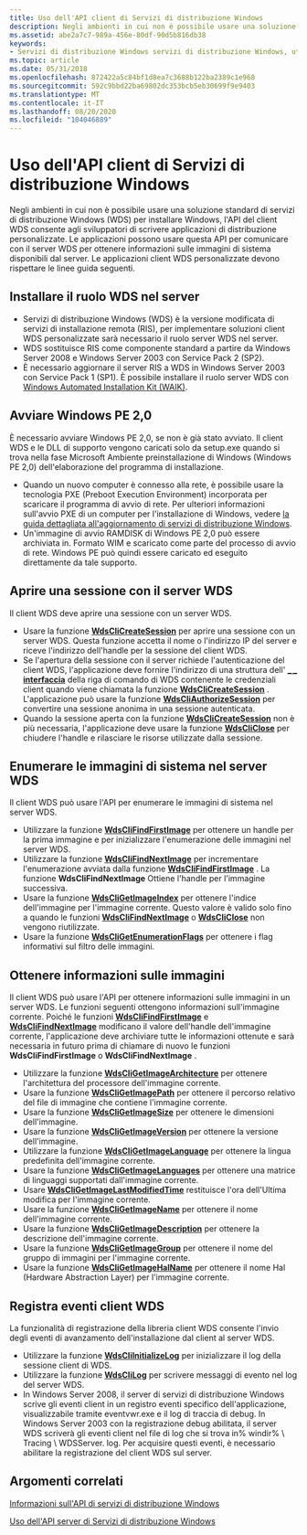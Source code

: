 ```yaml
---
title: Uso dell'API client di Servizi di distribuzione Windows
description: Negli ambienti in cui non è possibile usare una soluzione standard di servizi di distribuzione Windows (WDS) per installare Windows, l'API del client WDS consente agli sviluppatori di scrivere applicazioni di distribuzione personalizzate.
ms.assetid: abe2a7c7-989a-456e-80df-90d5b816db38
keywords:
- Servizi di distribuzione Windows servizi di distribuzione Windows, utilizzo dell'API client
ms.topic: article
ms.date: 05/31/2018
ms.openlocfilehash: 872422a5c84bf1d8ea7c3688b122ba2389c1e968
ms.sourcegitcommit: 592c9bbd22ba69802dc353bcb5eb30699f9e9403
ms.translationtype: MT
ms.contentlocale: it-IT
ms.lasthandoff: 08/20/2020
ms.locfileid: "104046889"
---
```

# <a name="using-the-windows-deployment-services-client-api"></a>Uso dell'API client di Servizi di distribuzione Windows

Negli ambienti in cui non è possibile usare una soluzione standard di servizi di distribuzione Windows (WDS) per installare Windows, l'API del client WDS consente agli sviluppatori di scrivere applicazioni di distribuzione personalizzate. Le applicazioni possono usare questa API per comunicare con il server WDS per ottenere informazioni sulle immagini di sistema disponibili dal server. Le applicazioni client WDS personalizzate devono rispettare le linee guida seguenti.

## <a name="install-the-wds-role-on-the-server"></a>Installare il ruolo WDS nel server

-   Servizi di distribuzione Windows (WDS) è la versione modificata di servizi di installazione remota (RIS), per implementare soluzioni client WDS personalizzate sarà necessario il ruolo server WDS nel server.
-   WDS sostituisce RIS come componente standard a partire da Windows Server 2008 e Windows Server 2003 con Service Pack 2 (SP2).
-   È necessario aggiornare il server RIS a WDS in Windows Server 2003 con Service Pack 1 (SP1). È possibile installare il ruolo server WDS con [Windows Automated Installation Kit (WAIK)](https://www.microsoft.com/download/details.aspx?id=10333).

## <a name="start-windows-pe-20"></a>Avviare Windows PE 2,0

È necessario avviare Windows PE 2,0, se non è già stato avviato. Il client WDS e le DLL di supporto vengono caricati solo da setup.exe quando si trova nella fase Microsoft Ambiente preinstallazione di Windows (Windows PE 2,0) dell'elaborazione del programma di installazione.

-   Quando un nuovo computer è connesso alla rete, è possibile usare la tecnologia PXE (Preboot Execution Environment) incorporata per scaricare il programma di avvio di rete. Per ulteriori informazioni sull'avvio PXE di un computer per l'installazione di Windows, vedere [la guida dettagliata all'aggiornamento di servizi di distribuzione Windows](/previous-versions/windows/it-pro/windows-vista/cc766320(v=ws.10)).
-   Un'immagine di avvio RAMDISK di Windows PE 2,0 può essere archiviata in. Formato WIM e scaricato come parte del processo di avvio di rete. Windows PE può quindi essere caricato ed eseguito direttamente da tale supporto.

## <a name="open-a-session-with-the-wds-server"></a>Aprire una sessione con il server WDS

Il client WDS deve aprire una sessione con un server WDS.

-   Usare la funzione [**WdsCliCreateSession**](/windows/win32/api/WdsClientAPI/nf-wdsclientapi-wdsclicreatesession) per aprire una sessione con un server WDS. Questa funzione accetta il nome o l'indirizzo IP del server e riceve l'indirizzo dell'handle per la sessione del client WDS.
-   Se l'apertura della sessione con il server richiede l'autenticazione del client WDS, l'applicazione deve fornire l'indirizzo di una struttura dell' [**\_ \_ interfaccia**](/windows/win32/api/wdsclientapi/ns-wdsclientapi-wds_cli_cred) della riga di comando di WDS contenente le credenziali client quando viene chiamata la funzione [**WdsCliCreateSession**](/windows/win32/api/WdsClientAPI/nf-wdsclientapi-wdsclicreatesession) . L'applicazione può usare la funzione [**WdsCliAuthorizeSession**](/windows/win32/api/WdsClientAPI/nf-wdsclientapi-wdscliauthorizesession) per convertire una sessione anonima in una sessione autenticata.
-   Quando la sessione aperta con la funzione [**WdsCliCreateSession**](/windows/win32/api/WdsClientAPI/nf-wdsclientapi-wdsclicreatesession) non è più necessaria, l'applicazione deve usare la funzione [**WdsCliClose**](/windows/win32/api/WdsClientAPI/nf-wdsclientapi-wdscliclose) per chiudere l'handle e rilasciare le risorse utilizzate dalla sessione.

## <a name="enumerate-system-images-on-the-wds-server"></a>Enumerare le immagini di sistema nel server WDS

Il client WDS può usare l'API per enumerare le immagini di sistema nel server WDS.

-   Utilizzare la funzione [**WdsCliFindFirstImage**](/windows/win32/api/WdsClientAPI/nf-wdsclientapi-wdsclifindfirstimage) per ottenere un handle per la prima immagine e per inizializzare l'enumerazione delle immagini nel server WDS.
-   Utilizzare la funzione [**WdsCliFindNextImage**](/windows/win32/api/WdsClientAPI/nf-wdsclientapi-wdsclifindnextimage) per incrementare l'enumerazione avviata dalla funzione [**WdsCliFindFirstImage**](/windows/win32/api/WdsClientAPI/nf-wdsclientapi-wdsclifindfirstimage) . La funzione **WdsCliFindNextImage** Ottiene l'handle per l'immagine successiva.
-   Usare la funzione [**WdsCliGetImageIndex**](/windows/win32/api/WdsClientAPI/nf-wdsclientapi-wdscligetimageindex) per ottenere l'indice dell'immagine per l'immagine corrente. Questo valore è valido solo fino a quando le funzioni [**WdsCliFindNextImage**](/windows/win32/api/WdsClientAPI/nf-wdsclientapi-wdsclifindnextimage) o [**WdsCliClose**](/windows/win32/api/WdsClientAPI/nf-wdsclientapi-wdscliclose) non vengono riutilizzate.
-   Usare la funzione [**WdsCliGetEnumerationFlags**](/windows/win32/api/WdsClientAPI/nf-wdsclientapi-wdscligetenumerationflags) per ottenere i flag informativi sul filtro delle immagini.

## <a name="get-information-about-images"></a>Ottenere informazioni sulle immagini

Il client WDS può usare l'API per ottenere informazioni sulle immagini in un server WDS. Le funzioni seguenti ottengono informazioni sull'immagine corrente. Poiché le funzioni [**WdsCliFindFirstImage**](/windows/win32/api/WdsClientAPI/nf-wdsclientapi-wdsclifindfirstimage) e [**WdsCliFindNextImage**](/windows/win32/api/WdsClientAPI/nf-wdsclientapi-wdsclifindnextimage) modificano il valore dell'handle dell'immagine corrente, l'applicazione deve archiviare tutte le informazioni ottenute e sarà necessaria in futuro prima di chiamare di nuovo le funzioni **WdsCliFindFirstImage** o **WdsCliFindNextImage** .

-   Utilizzare la funzione [**WdsCliGetImageArchitecture**](/windows/win32/api/WdsClientAPI/nf-wdsclientapi-wdscligetimagearchitecture) per ottenere l'architettura del processore dell'immagine corrente.
-   Usare la funzione [**WdsCliGetImagePath**](/windows/win32/api/WdsClientAPI/nf-wdsclientapi-wdscligetimagepath) per ottenere il percorso relativo del file di immagine che contiene l'immagine corrente.
-   Usare la funzione [**WdsCliGetImageSize**](/windows/win32/api/WdsClientAPI/nf-wdsclientapi-wdscligetimagesize) per ottenere le dimensioni dell'immagine.
-   Usare la funzione [**WdsCliGetImageVersion**](/windows/win32/api/WdsClientAPI/nf-wdsclientapi-wdscligetimageversion) per ottenere la versione dell'immagine.
-   Utilizzare la funzione [**WdsCliGetImageLanguage**](/windows/win32/api/WdsClientAPI/nf-wdsclientapi-wdscligetimagelanguage) per ottenere la lingua predefinita dell'immagine corrente.
-   Usare la funzione [**WdsCliGetImageLanguages**](/windows/win32/api/WdsClientAPI/nf-wdsclientapi-wdscligetimagelanguages) per ottenere una matrice di linguaggi supportati dall'immagine corrente.
-   Usare [**WdsCliGetImageLastModifiedTime**](/windows/win32/api/WdsClientAPI/nf-wdsclientapi-wdscligetimagelastmodifiedtime) restituisce l'ora dell'Ultima modifica per l'immagine corrente.
-   Usare la funzione [**WdsCliGetImageName**](/windows/win32/api/WdsClientApi/nf-wdsclientapi-wdscligetimagename) per ottenere il nome dell'immagine corrente.
-   Usare la funzione [**WdsCliGetImageDescription**](/windows/win32/api/WdsClientAPI/nf-wdsclientapi-wdscligetimagedescription) per ottenere la descrizione dell'immagine corrente.
-   Usare la funzione [**WdsCliGetImageGroup**](/windows/win32/api/WdsClientAPI/nf-wdsclientapi-wdscligetimagegroup) per ottenere il nome del gruppo di immagini per l'immagine corrente.
-   Usare la funzione [**WdsCliGetImageHalName**](/windows/win32/api/WdsClientAPI/nf-wdsclientapi-wdscligetimagehalname) per ottenere il nome Hal (Hardware Abstraction Layer) per l'immagine corrente.

## <a name="log-wds-client-events"></a>Registra eventi client WDS

La funzionalità di registrazione della libreria client WDS consente l'invio degli eventi di avanzamento dell'installazione dal client al server WDS.

-   Utilizzare la funzione [**WdsCliInitializeLog**](/windows/win32/api/WdsClientAPI/nf-wdsclientapi-wdscliinitializelog) per inizializzare il log della sessione client di WDS.
-   Utilizzare la funzione [**WdsCliLog**](/windows/win32/api/WdsClientAPI/nf-wdsclientapi-wdsclilog) per scrivere messaggi di evento nel log del server WDS.
-   In Windows Server 2008, il server di servizi di distribuzione Windows scrive gli eventi client in un registro eventi specifico dell'applicazione, visualizzabile tramite eventvwr.exe e il log di traccia di debug. In Windows Server 2003 con la registrazione debug abilitata, il server WDS scriverà gli eventi client nel file di log che si trova in% windir% \\ Tracing \\ WDSServer. log. Per acquisire questi eventi, è necessario abilitare la registrazione del client WDS sul server.

## <a name="related-topics"></a>Argomenti correlati

<dl> <dt>

[Informazioni sull'API di servizi di distribuzione Windows](about-the-windows-deployment-services-api.md)
</dt> <dt>

[Uso dell'API server di Servizi di distribuzione Windows](using-the-windows-deployment-services-server-api.md)
</dt> </dl>

 

 